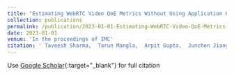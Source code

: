 ```yaml
---
title: "Estimating WebRTC Video QoE Metrics Without Using Application Headers"
collection: publications
permalink: /publication/2023-01-01-Estimating-WebRTC-Video-QoE-Metrics-Without-Using-Application-Headers
date: 2023-01-01
venue: 'In the proceedings of IMC'
citation: ' Taveesh Sharma,  Tarun Mangla,  Arpit Gupta,  Junchen Jiang,  Nick Feamster, &quot;Estimating WebRTC Video QoE Metrics Without Using Application Headers.&quot; In the proceedings of IMC, 2023.'
---
```

Use [Google Scholar](https://scholar.google.com/scholar?q=Estimating+WebRTC+Video+QoE+Metrics+Without+Using+Application+Headers){:target="_blank"} for full citation